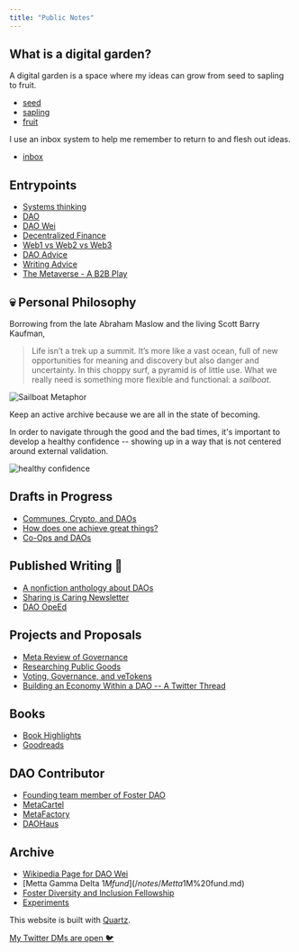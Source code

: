 ```yaml
---
title: "Public Notes"
---
```


## What is a digital garden?
A digital garden is a space where my ideas can grow from seed to sapling to fruit. 

* [seed](/tags/seed)
* [sapling](/tags/sapling)
* [fruit](/tags/fruit)

 I use an inbox system to help me remember to return to and flesh out ideas. 

* [inbox](/tags/inbox)

## Entrypoints
* [Systems thinking](/notes/Systems%20thinking.md)
* [DAO](/notes/DAO.md)
* [DAO Wei](/notes/DAO%20Wei.md)
* [Decentralized Finance](/notes/Decentralized%20Finance.md)
* [Web1 vs Web2 vs Web3](/notes/Web1%20vs%20Web2%20vs%20Web3.md)
* [DAO Advice](/notes/DAO%20Advice.md) 
* [Writing Advice](/notes/Writing%20Advice.md)
* [The Metaverse - A B2B Play](/notes/The%20Metaverse%20-%20A%20B2B%20Play.md)


## 💀 Personal Philosophy 
Borrowing from the late Abraham Maslow and the living Scott Barry Kaufman, 
> Life isn’t a trek up a summit. It’s more like a vast ocean, full of new opportunities for meaning and discovery but also danger and uncertainty. In this choppy surf, a pyramid is of little use. What we really need is something more flexible and functional: a _sailboat_. 

![Sailboat Metaphor](/images/Sailboat%20Metaphor.png) 

Keep an active archive because we are all in the state of becoming. 

In order to navigate through the good and the bad times, it's important to develop a healthy confidence -- showing up in a way that is not centered around external validation.

![healthy confidence](/images/healthy%20confidence.png)

## Drafts in Progress
* [Communes, Crypto, and DAOs](/notes/Communes,%20Crypto,%20and%20DAOs.md)
* [How does one achieve great things?](/notes/How%20does%20one%20achieve%20great%20things?.md)
* [Co-Ops and DAOs](/notes/Co-Ops%20and%20DAOs.md)


## Published Writing 📒 
* [A nonfiction anthology about DAOs](/notes/YODA.md)
* [Sharing is Caring Newsletter](www.newsletter.rikagoldberg.com)
* [DAO OpeEd](https://beincrypto.com/real-humans-need-to-shape-daos-so-they-dont-become-a-rich-kid-club/)


## Projects and Proposals
* [Meta Review of Governance](https://docs.google.com/document/d/1QNgc3sx_1x12Fi2KcWCT1CAvHigq3xrTgt9zycZPZNk/edit?usp=sharing) 
* [Researching Public Goods](/notes/Researching%20Public%20Goods.md)
* [Voting, Governance, and veTokens](https://docs.google.com/document/d/1y26rZ9opaShUD3Jkf3-kHxGJE9UhJ0TwmxmwW-qPUio/edit?usp=sharing)
* [Building an Economy Within a DAO -- A Twitter Thread](https://twitter.com/CryptoSocietyS1/status/1516509915153453057?s=20&t=E_U3tIrdUhI62qF9mNPpkg)











## Books
* [Book Highlights](/notes/Books%20Hopper.md)
* [Goodreads](https://www.goodreads.com/user/show/143484105-rika-goldberg)

## DAO Contributor
* [Founding team member of Foster DAO](/notes/Foster%20DAO.md) 
* [MetaCartel](quartz/notes/MetaCartel%20DAO.md)
* [MetaFactory](/notes/MetaFactory.md)
* [DAOHaus](/notes/DAO%20Haus.md)
## Archive
* [Wikipedia Page for DAO Wei](/notes/Wikipedia%20Page%20for%20DAO%20Wei.md)
* [Metta Gamma Delta $1M fund](/notes/Metta%20Gamma%20Delta%20$1M%20fund.md)
* [Foster Diversity and Inclusion Fellowship](/notes/Foster%20Diversity%20and%20Inclusion%20Fellowship.md)
* [Experiments](/notes/Experiments.md)

This website is built with [Quartz](https://quartz.jzhao.xyz/).

[My Twitter DMs are open 🐦](https://twitter.com/RikaGoldberg)


